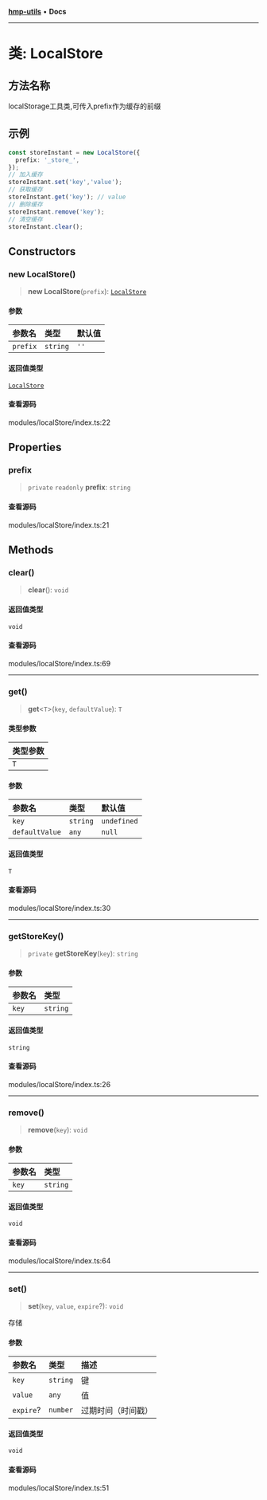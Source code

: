 [**hmp-utils**](../README.md) • **Docs**

***

# 类: LocalStore

## 方法名称

localStorage工具类,可传入prefix作为缓存的前缀

## 示例

```ts
const storeInstant = new LocalStore({
  prefix: '_store_',
});
// 加入缓存
storeInstant.set('key','value');
// 获取缓存
storeInstant.get('key'); // value
// 删除缓存
storeInstant.remove('key');
// 清空缓存
storeInstant.clear();
```

## Constructors

### new LocalStore()

> **new LocalStore**(`prefix`): [`LocalStore`](LocalStore.md)

#### 参数

| 参数名 | 类型 | 默认值 |
| :------ | :------ | :------ |
| `prefix` | `string` | `''` |

#### 返回值类型

[`LocalStore`](LocalStore.md)

#### 查看源码

modules/localStore/index.ts:22

## Properties

### prefix

> `private` `readonly` **prefix**: `string`

#### 查看源码

modules/localStore/index.ts:21

## Methods

### clear()

> **clear**(): `void`

#### 返回值类型

`void`

#### 查看源码

modules/localStore/index.ts:69

***

### get()

> **get**\<`T`\>(`key`, `defaultValue`): `T`

#### 类型参数

| 类型参数 |
| :------ |
| `T` |

#### 参数

| 参数名 | 类型 | 默认值 |
| :------ | :------ | :------ |
| `key` | `string` | `undefined` |
| `defaultValue` | `any` | `null` |

#### 返回值类型

`T`

#### 查看源码

modules/localStore/index.ts:30

***

### getStoreKey()

> `private` **getStoreKey**(`key`): `string`

#### 参数

| 参数名 | 类型 |
| :------ | :------ |
| `key` | `string` |

#### 返回值类型

`string`

#### 查看源码

modules/localStore/index.ts:26

***

### remove()

> **remove**(`key`): `void`

#### 参数

| 参数名 | 类型 |
| :------ | :------ |
| `key` | `string` |

#### 返回值类型

`void`

#### 查看源码

modules/localStore/index.ts:64

***

### set()

> **set**(`key`, `value`, `expire`?): `void`

存储

#### 参数

| 参数名 | 类型 | 描述 |
| :------ | :------ | :------ |
| `key` | `string` | 键 |
| `value` | `any` | 值 |
| `expire`? | `number` | 过期时间（时间戳） |

#### 返回值类型

`void`

#### 查看源码

modules/localStore/index.ts:51
